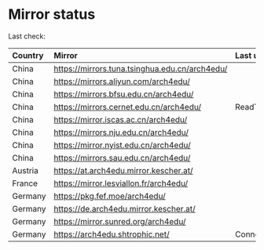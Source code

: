 <script src="./time.js"></script>
# Mirror status
Last check: <script type="text/javascript">localize(1757262343.3061035);</script>

|Country|Mirror|Last update|
|:------|:-----|:----------|
|China|https://mirrors.tuna.tsinghua.edu.cn/arch4edu/|<script type="text/javascript">localize(1757227162);</script>|
|China|https://mirrors.aliyun.com/arch4edu/|<script type="text/javascript">localize(1757227162);</script>|
|China|https://mirrors.bfsu.edu.cn/arch4edu/|<script type="text/javascript">localize(1757227162);</script>|
|China|https://mirrors.cernet.edu.cn/arch4edu/|ReadTimeout|
|China|https://mirror.iscas.ac.cn/arch4edu/|<script type="text/javascript">localize(1757227162);</script>|
|China|https://mirrors.nju.edu.cn/arch4edu/|<script type="text/javascript">localize(1757183954);</script>|
|China|https://mirror.nyist.edu.cn/arch4edu/|<script type="text/javascript">localize(1757227162);</script>|
|China|https://mirrors.sau.edu.cn/arch4edu/|<script type="text/javascript">localize(1756795646);</script>|
|Austria|https://at.arch4edu.mirror.kescher.at/|<script type="text/javascript">localize(1756104457);</script>|
|France|https://mirror.lesviallon.fr/arch4edu/|<script type="text/javascript">localize(1756709288);</script>|
|Germany|https://pkg.fef.moe/arch4edu/|<script type="text/javascript">localize(1756104457);</script>|
|Germany|https://de.arch4edu.mirror.kescher.at/|<script type="text/javascript">localize(1756104457);</script>|
|Germany|https://mirror.sunred.org/arch4edu/|<script type="text/javascript">localize(1757227162);</script>|
|Germany|https://arch4edu.shtrophic.net/|ConnectionError|

<script src="./tablefilter/tablefilter.js"></script>
<script src="./table.js"></script>
